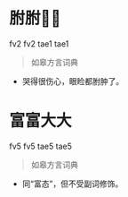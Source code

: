 # 胕胕𢪯𢪯
fv2 fv2 tae1 tae1
> 如皋方言词典
- 哭得很伤心，眼睑都胕肿了。

# 富富大大
fv5 fv5 tae5 tae5
> 如皋方言词典
- 同“富态”，但不受副词修饰。
